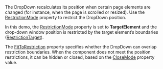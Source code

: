 The DropDown recalculates its position when certain page elements are changed (for instance, when the page is scrolled or resized).  Use the [RestrictionMode](https://docs.devexpress.com/Blazor/DevExpress.Blazor.DxDropDown.RestrictionMode) property to restrict the DropDown position. 

In this demo, the [RestrictionMode](https://docs.devexpress.com/Blazor/DevExpress.Blazor.DxDropDown.RestrictionMode) property is set to **TargetElement** and the drop-down window position is restricted by the target element’s boundaries ([RestrictionTarget](https://docs.devexpress.com/Blazor/DevExpress.Blazor.DxDropDown.RestrictionTarget)).

The [FitToRestriction](https://docs.devexpress.com/Blazor/DevExpress.Blazor.DxDropDown.FitToRestriction) property specifies whether the DropDown can overlap restriction boundaries. When the component does not meet the position restrictions, it can be hidden or closed, based on the [CloseMode](https://docs.devexpress.com/Blazor/DevExpress.Blazor.DxDropDown.CloseMode) property value.